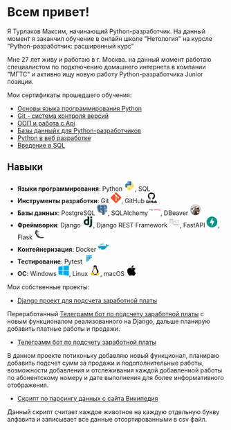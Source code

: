 
# Всем привет!
Я Турлаков Максим, начинающий Python-разработчик. На данный момент я заканчил обучение в онлайн школе "Нетология" на курсле "Python-разработчик: расширенный курс"

Мне 27 лет живу и работаю в г. Москва. на данный момент работаю специалистом по подключению домашнего интернета в компании "МГТС" и активно ищу новую работу Python-разработчика Junior позиции.

Мои сертификаты прошедшего обучения: 

- [Основы языка программирования Python](https://netology.ru/sharing/083894f883df328294982f0a597d86b4?utm_source=social&utm_campaign=certificate_lms)
- [Git - система контроля версий](https://netology.ru/sharing/9a4566bf815a17f70e06be00c0a0bd59?utm_source=social&utm_campaign=certificate_lms)
- [ООП и работа с Api](https://netology.ru/sharing/cc34a4b6d384d45f38eeaaabecb6a7a4?utm_source=social&utm_campaign=certificate_lms)
- [Базы данныйх для Python-разработчиков](https://netology.ru/sharing/ca691ef1c1706c15975c37fc8058218d?utm_source=social&utm_campaign=certificate_lms)
- [Python в веб разработке](https://netology.ru/sharing/e2f5463e2600a437f5c409542b1a22f2?utm_source=social&utm_campaign=certificate_lms)
- [Введение в SQL](https://www.sololearn.com/certificates/CC-AERSE5TH)

## Навыки
- **Языки программирования**: Python <img src="https://github.com/devicons/devicon/blob/master/icons/python/python-original.svg" alt="Python" width="25" height="25" />, SQL
- **Инструменты разработки**: Git <img src="https://github.com/devicons/devicon/blob/master/icons/git/git-original.svg" alt="Git" width="25" height="25" />, GitHub <img src="https://github.com/devicons/devicon/blob/master/icons/github/github-original-wordmark.svg" alt="GitHub" width="25" height="25" />
- **Базы данных**: PostgreSQL <img src="https://github.com/devicons/devicon/blob/master/icons/postgresql/postgresql-original.svg" alt="PostgreSQL" width="25" height="25" />, SQLAlchemy <img src="https://github.com/devicons/devicon/blob/master/icons/sqlalchemy/sqlalchemy-original-wordmark.svg" alt="SQLAlchemy" width="25" height="25" />, DBeaver <img src="https://github.com/devicons/devicon/blob/master/icons/dbeaver/dbeaver-original.svg" alt="DBeaver" width="25" height="25" />
- **Фреймворки**: Django <img src="https://github.com/devicons/devicon/blob/master/icons/django/django-plain.svg" alt="Django" width="25" height="25" />, Django REST Framework <img src="https://github.com/devicons/devicon/blob/master/icons/djangorest/djangorest-original.svg" alt="Django REST Framework" width="25" height="25" />, FastAPI <img src="https://github.com/devicons/devicon/blob/master/icons/fastapi/fastapi-plain.svg" alt="FastAPI" width="25" height="25" />, Flask <img src="https://github.com/devicons/devicon/blob/master/icons/flask/flask-original.svg" alt="Flask" width="25" height="25" />
- **Контейнеризация**: Docker <img src="https://github.com/devicons/devicon/blob/master/icons/docker/docker-plain.svg" alt="Django" width="25" height="25" />
- **Тестирование**: Pytest <img src="https://github.com/devicons/devicon/blob/master/icons/pytest/pytest-plain.svg" alt="Pytest" width="25" height="25" />
- **ОС**: Windows <img src="https://github.com/devicons/devicon/blob/master/icons/windows8/windows8-original.svg" alt="Windows" width="25" height="25" />, Linux  <img src="https://github.com/devicons/devicon/blob/master/icons/linux/linux-original.svg" alt="Linux" width="25" height="25" />, macOS <img src="https://github.com/devicons/devicon/blob/master/icons/apple/apple-original.svg" alt="Windows" width="25" height="25" />


Мои собственные проекты:

- [Django проект для подсчета заработной платы](https://github.com/winreit/selary_tracker)

Переработанный [Телеграмм бот по подсчету заработной платы](https://github.com/winreit/Work_bot) с новым функционалом реализованного на Django, дальше планирую добавить платные работы и продажи.

- [Телеграмм бот по подсчету заработной платы](https://github.com/winreit/Work_bot)

В данном проекте потихоньку добавляю новый функционал, планираю добавить подсчет сумм за продажи и подополнительные работы, возможности добавления и отслеживания каждой добавлениой работы по абонентскому номеру и дате выполнения для более информативного отображения.

- [Скрипт по парсингу данных с сайта Википедия](https://github.com/winreit/parser_wikipedia) 

Данный скрипт считает каждое животное на каждую отдельную букву алфавита и записывает все данные отсортированными в csv файл.

